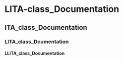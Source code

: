 # LITA-class_Documentation
## ITA_class_Documentation
### LITA_class_Dcumentation
#### LLITA_class_Documentation
